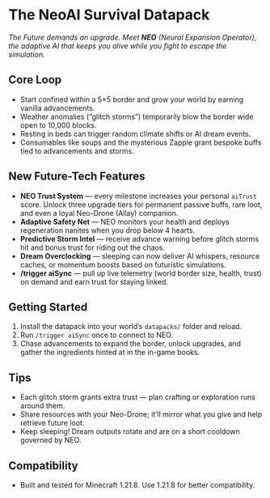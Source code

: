 # The NeoAI Survival Datapack

_The Future demands an upgrade. Meet **NEO** (Neural Expansion Operator), the adaptive AI that keeps you alive while you fight to escape the simulation._

## Core Loop
- Start confined within a 5×5 border and grow your world by earning vanilla advancements.
- Weather anomalies (“glitch storms”) temporarily blow the border wide open to 10,000 blocks.
- Resting in beds can trigger random climate shifts or AI dream events.
- Consumables like soups and the mysterious Zapple grant bespoke buffs tied to advancements and storms.

## New Future-Tech Features
- **NEO Trust System** — every milestone increases your personal `aiTrust` score. Unlock three upgrade tiers for permanent passive buffs, rare loot, and even a loyal Neo-Drone (Allay) companion.
- **Adaptive Safety Net** — NEO monitors your health and deploys regeneration nanites when you drop below 4 hearts.
- **Predictive Storm Intel** — receive advance warning before glitch storms hit and bonus trust for riding out the chaos.
- **Dream Overclocking** — sleeping can now deliver AI whispers, resource caches, or momentum boosts based on futuristic simulations.
- **/trigger aiSync** — pull up live telemetry (world border size, health, trust) on demand and earn trust for staying linked.

## Getting Started
1. Install the datapack into your world’s `datapacks/` folder and reload.
2. Run `/trigger aiSync` once to connect to NEO.
3. Chase advancements to expand the border, unlock upgrades, and gather the ingredients hinted at in the in-game books.

## Tips
- Each glitch storm grants extra trust — plan crafting or exploration runs around them.
- Share resources with your Neo-Drone; it’ll mirror what you give and help retrieve future loot.
- Keep sleeping! Dream outputs rotate and are on a short cooldown governed by NEO.

## Compatibility
- Built and tested for Minecraft 1.21.8. Use 1.21.8 for better compatibility.

